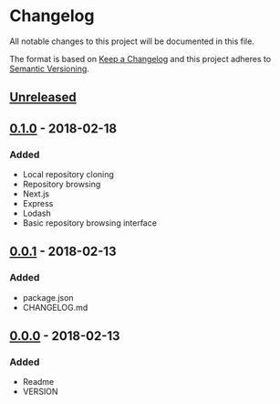 # Changelog
All notable changes to this project will be documented in this file.

The format is based on [Keep a Changelog](http://keepachangelog.com/)
and this project adheres to [Semantic Versioning](http://semver.org/).

## [Unreleased]

## [0.1.0] - 2018-02-18
### Added
- Local repository cloning
- Repository browsing
- Next.js
- Express
- Lodash
- Basic repository browsing interface

## [0.0.1] - 2018-02-13
### Added
- package.json
- CHANGELOG.md

## [0.0.0] - 2018-02-13
### Added
- Readme
- VERSION

[Unreleased]: https://github.com/grissius/gitwiki/compare/v0.1.0...HEAD
[0.1.0]: https://github.com/grissius/gitwiki/compare/v0.0.1...v0.1.0
[0.0.1]: https://github.com/grissius/gitwiki/compare/v0.0.0...v0.0.1
[0.0.0]: https://github.com/grissius/gitwiki/compare/f0cd847...v0.0.0
